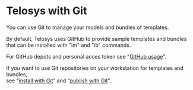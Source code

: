 # Telosys with Git

You can use Git to manage your models and bundles of templates.&#x20;

By default, Telosys uses GitHub to provide sample templates and bundles that can be installed with "im" and "ib" commands.

For GitHub depots and personal acces token see "[GitHub usage](github-usage.md)".

If you want to use Git repositories on your workstation for templates and bundles, \
see “[install with Git](install-with-git.md)” and "[publish with Git](publish-with-git.md)".



